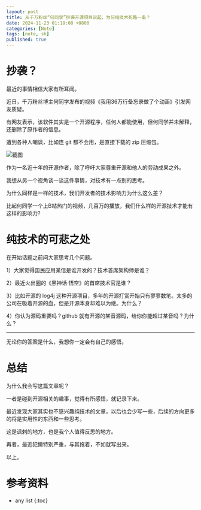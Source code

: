 ```yaml
---
layout: post
title: 从千万粉丝“何同学”抄袭开源项目说起，为何纯技术死路一条？
date: 2024-11-23 01:18:08 +0800
categories: [Note]
tags: [note, sh]
published: true
---
```



# 抄袭？

最近的事情相信大家有所耳闻。

近日，千万粉丝博主何同学发布的视频《我用36万行备忘录做了个动画》引发网友质疑。

有网友表示，该软件其实是一个开源程序，任何人都能使用，但何同学并未解释，还删除了原作者的信息。

遭到各种人嘲讽，比如连 git 都不会用，是直接下载的 zip 压缩包。

![截图](https://nimg.ws.126.net/?url=http%3A%2F%2Fdingyue.ws.126.net%2F2024%2F1122%2F9fdf356dj00sncavj005qd000hs00b8g.jpg&thumbnail=660x2147483647&quality=80&type=jpg)

作为一名近十年的开源作者，除了呼吁大家尊重开源和他人的劳动成果之外。

我想从另一个视角谈一谈这件事情，对技术有一点别的思考。

为什么同样是一样的技术，我们开发者的技术影响力为什么这么差？

比起何同学一个上B站热门的视频，几百万的播放，我们什么样的开源技术才能有这样的影响力?

# 纯技术的可悲之处

在开始话题之前问大家思考几个问题。

1）大家觉得国民应用某信是谁开发的？技术首席架构师是谁？

2）最近火出圈的《黑神话·悟空》的首席技术官是谁？

3）比如开源的 log4j 这种开源项目，多年的开源打赏开始只有寥寥数笔。太多的公司在吸着开源的血，但是开源本身却难以为继。为什么？

4）你认为源码重要吗？github 就有开源的某音源码，给你你能超过某音吗？为什么？

---------------------------------------------------------------

无论你的答案是什么，我想你一定会有自己的感悟。

# 总结

为什么我会写这篇文章呢？

一者是碰到开源相关的趣事，觉得有所感悟，就记录下来。

最近发现大家其实也不感兴趣纯技术的文章，以后也会少写一些，后续的方向更多的将是实用性的东西和一些思考。

这是讽刺的地方，也是我个人值得反思的地方。

再者，最近犯懒特别严重，与其拖着，不如就写出来。

以上。

# 参考资料

* any list
{:toc}